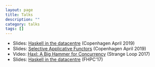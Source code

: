 ```yaml
---
layout: page
title: Talks
description: ""
category: talks
tags: []
---
```


* Slides: <a href="http://simonmar.github.io/slides/Haskell%20in%20the%20datacentre%20%28Copenhagen%20April%202019%29.pdf">Haskell in the datacentre</a> (Copenhagen April 2019)
* Slides: <a href="http://simonmar.github.io/slides/Selective%20Applicative%20Functors%20%28Copenhagen%20April%202019%29.pdf">Selective Applicative Functors</a> (Copenhagen April 2019)
* Video: <a href="https://www.youtube.com/watch?v=sT6VJkkhy0o">Haxl: A Big Hammer for Concurrency</a> (Strange Loop 2017)
* Slides: <a href="http://simonmar.github.io/slides/Haskell%20in%20the%20datacentre.pdf">Haskell in the datacentre</a> (FHPC'17)
